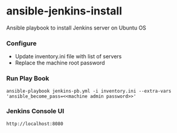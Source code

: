 # ansible-jenkins-install
Ansible playbook to install Jenkins server on Ubuntu OS

### Configure
- Update inventory.ini file with list of servers
- Replace the machine root password 

### Run Play Book
 `
ansible-playbook jenkins-pb.yml -i inventory.ini --extra-vars 'ansible_become_pass=<<machine admin password>>'
`

### Jenkins Console UI

`
http://localhost:8080
`
